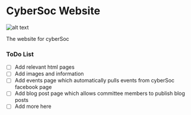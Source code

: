 # CyberSoc Website

![alt text](https://scontent-lhr3-1.xx.fbcdn.net/v/t1.0-1/p200x200/22894412_123880668306774_8794945457711343195_n.png?_nc_cat=0&oh=2ea77164e0498c56734e796272c241c2&oe=5BB0F695)

The website for cyberSoc

### ToDo List

- [ ] Add relevant html pages
- [ ] Add images and information
- [ ] Add events page which automatically pulls events from cyberSoc facebook page
- [ ] Add blog post page which allows committee members to publish blog posts 
- [ ] Add more here
